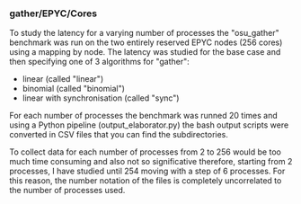 ### gather/EPYC/Cores

To study the latency for a varying number of processes the "osu_gather" benchmark was run
on the two entirely reserved EPYC nodes (256 cores) using a mapping by node. The latency
was studied for the base case and then specifying one of 3 algorithms for "gather":

- linear (called "linear")
- binomial (called "binomial")
- linear with synchronisation (called "sync")

For each number of processes the benchmark was runned 20 times and using a Python pipeline (output_elaborator.py)
the bash output scripts were converted in CSV files that you can find the subdirectories. 

To collect data for each number of processes from 2 to 256 would be too much time consuming and
also not so significative therefore, starting from 2 processes, I have studied until 254 moving
with a step of 6 processes. For this reason, the number notation of the files is completely
uncorrelated to the number of processes used. 